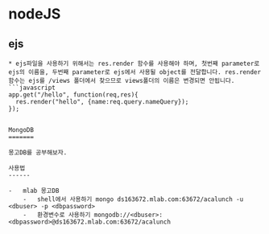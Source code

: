 nodeJS
======

ejs
---

```
* ejs파일을 사용하기 위해서는 res.render 함수를 사용해야 하며, 첫번째 parameter로 ejs의 이름을, 두번째 parameter로 ejs에서 사용될 object를 전달합니다. res.render함수는 ejs를 /views 폴더에서 찾으므로 views폴더의 이름은 변경되면 안됩니다.
```javascript
app.get("/hello", function(req,res){
  res.render("hello", {name:req.query.nameQuery});
});
```
```

MongoDB
=======

몽고DB를 공부해보자.

사용법
------

-	mlab 몽고DB
	-	shell에서 사용하기 mongo ds163672.mlab.com:63672/acalunch -u <dbuser> -p <dbpassword>
	-	환경변수로 사용하기 mongodb://<dbuser>:<dbpassword>@ds163672.mlab.com:63672/acalunch
